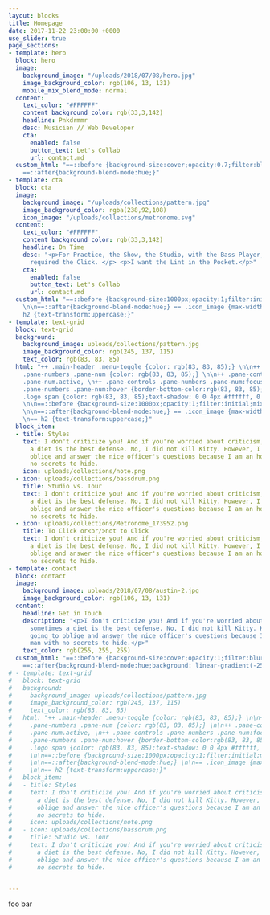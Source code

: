 ```yaml
---
layout: blocks
title: Homepage
date: 2017-11-22 23:00:00 +0000
use_slider: true
page_sections:
- template: hero
  block: hero
  image:
    background_image: "/uploads/2018/07/08/hero.jpg"
    image_background_color: rgb(106, 13, 131)
    mobile_mix_blend_mode: normal
  content:
    text_color: "#FFFFFF"
    content_background_color: rgb(33,3,142)
    headline: Pnkdrmmr
    desc: Musician // Web Developer
    cta:
      enabled: false
      button_text: Let's Collab
      url: contact.md
  custom_html: "==::before {background-size:cover;opacity:0.7;filter:blur(4px);mix-blend-mode:multiply;}
    ==::after{background-blend-mode:hue;}"
- template: cta
  block: cta
  image:
    background_image: "/uploads/collections/pattern.jpg"
    image_background_color: rgba(238,92,108)
    icon_image: "/uploads/collections/metronome.svg"
  content:
    text_color: "#FFFFFF"
    content_background_color: rgb(33,3,142)
    headline: On Time
    desc: "<p>For Practice, the Show, the Studio, with the Bass Player, <br/>and if
      required the Click. </p> <p>I want the Lint in the Pocket.</p>"
    cta:
      enabled: false
      button_text: Let's Collab
      url: contact.md
  custom_html: "==::before {background-size:1000px;opacity:1;filter:initial;mix-blend-mode:multiply;background-repeat:repeat;}
    \n\n==::after{background-blend-mode:hue;} == .icon_image {max-width:300px;} \n==
    h2 {text-transform:uppercase;}"
- template: text-grid
  block: text-grid
  background:
    background_image: uploads/collections/pattern.jpg
    image_background_color: rgb(245, 137, 115)
    text_color: rgb(83, 83, 85)
  html: "++ .main-header .menu-toggle {color: rgb(83, 83, 85);} \n\n++ .pane-controls
    .pane-numbers .pane-num {color: rgb(83, 83, 85);} \n\n++ .pane-controls .pane-numbers
    .pane-num.active, \n++ .pane-controls .pane-numbers .pane-num:focus, \n++ .pane-controls
    .pane-numbers .pane-num:hover {border-bottom-color:rgb(83, 83, 85);}  \n\n++ .main-header
    .logo span {color: rgb(83, 83, 85);text-shadow: 0 0 4px #ffffff, 0 0 10px #000;}
    \n\n==::before {background-size:1000px;opacity:1;filter:initial;mix-blend-mode:overlay;background-repeat:repeat;}
    \n\n==::after{background-blend-mode:hue;} == .icon_image {max-width:300px;}\n
    \n== h2 {text-transform:uppercase;}"
  block_item:
  - title: Styles
    text: I don't criticize you! And if you're worried about criticism, sometimes
      a diet is the best defense. No, I did not kill Kitty. However, I am going to
      oblige and answer the nice officer's questions because I am an honest man with
      no secrets to hide.
    icon: uploads/collections/note.png
  - icon: uploads/collections/bassdrum.png
    title: Studio vs. Tour
    text: I don't criticize you! And if you're worried about criticism, sometimes
      a diet is the best defense. No, I did not kill Kitty. However, I am going to
      oblige and answer the nice officer's questions because I am an honest man with
      no secrets to hide.
  - icon: uploads/collections/Metronome_173952.png
    title: To Click or<br/>not to Click
    text: I don't criticize you! And if you're worried about criticism, sometimes
      a diet is the best defense. No, I did not kill Kitty. However, I am going to
      oblige and answer the nice officer's questions because I am an honest man with
      no secrets to hide.
- template: contact
  block: contact
  image:
    background_image: uploads/2018/07/08/austin-2.jpg
    image_background_color: rgb(106, 13, 131)
  content:
    headline: Get in Touch
    description: "<p>I don't criticize you! And if you're worried about criticism,
      sometimes a diet is the best defense. No, I did not kill Kitty. However, I am
      going to oblige and answer the nice officer's questions because I am an honest
      man with no secrets to hide.</p>"
    text_color: rgb(255, 255, 255)
  custom_html: "==::before {background-size:cover;opacity:1;filter:blur(3px);mix-blend-mode:multiply;}
    ==::after{background-blend-mode:hue;background: linear-gradient(-250deg,rgba(33,3,142,0) 55%,rgba(33,3,142,1));}"
# - template: text-grid
#   block: text-grid
#   background:
#     background_image: uploads/collections/pattern.jpg
#     image_background_color: rgb(245, 137, 115)
#     text_color: rgb(83, 83, 85)
#   html: "++ .main-header .menu-toggle {color: rgb(83, 83, 85);} \n\n++ .pane-controls
#     .pane-numbers .pane-num {color: rgb(83, 83, 85);} \n\n++ .pane-controls .pane-numbers
#     .pane-num.active, \n++ .pane-controls .pane-numbers .pane-num:focus, \n++ .pane-controls
#     .pane-numbers .pane-num:hover {border-bottom-color:rgb(83, 83, 85);}  \n\n++ .main-header
#     .logo span {color: rgb(83, 83, 85);text-shadow: 0 0 4px #ffffff, 0 0 10px #000;}
#     \n\n==::before {background-size:1000px;opacity:1;filter:initial;mix-blend-mode:overlay;background-repeat:repeat;}
#     \n\n==::after{background-blend-mode:hue;} \n\n== .icon_image {max-width:300px;}
#     \n\n== h2 {text-transform:uppercase;}"
#   block_item:
#   - title: Styles
#     text: I don't criticize you! And if you're worried about criticism, sometimes
#       a diet is the best defense. No, I did not kill Kitty. However, I am going to
#       oblige and answer the nice officer's questions because I am an honest man with
#       no secrets to hide.
#     icon: uploads/collections/note.png
#   - icon: uploads/collections/bassdrum.png
#     title: Studio vs. Tour
#     text: I don't criticize you! And if you're worried about criticism, sometimes
#       a diet is the best defense. No, I did not kill Kitty. However, I am going to
#       oblige and answer the nice officer's questions because I am an honest man with
#       no secrets to hide.


---
```

foo bar